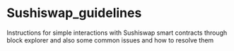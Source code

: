 # Sushiswap_guidelines
Instructions for simple interactions with Sushiswap smart contracts through block explorer
and also some common issues and how to resolve them
